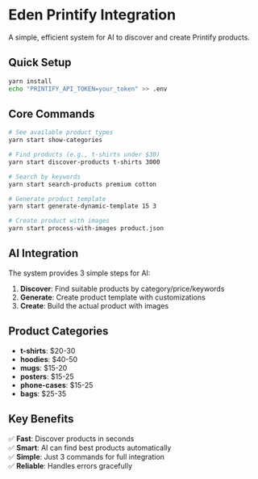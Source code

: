 # Eden Printify Integration

A simple, efficient system for AI to discover and create Printify products.

## Quick Setup

```bash
yarn install
echo "PRINTIFY_API_TOKEN=your_token" >> .env
```

## Core Commands

```bash
# See available product types
yarn start show-categories

# Find products (e.g., t-shirts under $30)
yarn start discover-products t-shirts 3000

# Search by keywords
yarn start search-products premium cotton

# Generate product template
yarn start generate-dynamic-template 15 3

# Create product with images
yarn start process-with-images product.json
```

## AI Integration

The system provides 3 simple steps for AI:

1. **Discover**: Find suitable products by category/price/keywords
2. **Generate**: Create product template with customizations
3. **Create**: Build the actual product with images

## Product Categories

- **t-shirts**: $20-30
- **hoodies**: $40-50
- **mugs**: $15-20
- **posters**: $15-25
- **phone-cases**: $15-25
- **bags**: $25-35

## Key Benefits

✅ **Fast**: Discover products in seconds  
✅ **Smart**: AI can find best products automatically  
✅ **Simple**: Just 3 commands for full integration  
✅ **Reliable**: Handles errors gracefully
